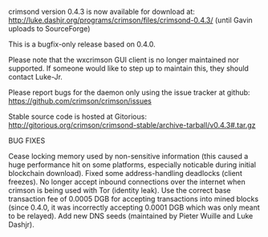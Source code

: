 crimsond version 0.4.3 is now available for download at:
http://luke.dashjr.org/programs/crimson/files/crimsond-0.4.3/ (until Gavin uploads to SourceForge)

This is a bugfix-only release based on 0.4.0.

Please note that the wxcrimson GUI client is no longer maintained nor supported. If someone would like to step up to maintain this, they should contact Luke-Jr.

Please report bugs for the daemon only using the issue tracker at github:
https://github.com/crimson/crimson/issues

Stable source code is hosted at Gitorious:
http://gitorious.org/crimson/crimsond-stable/archive-tarball/v0.4.3#.tar.gz

BUG FIXES

Cease locking memory used by non-sensitive information (this caused a huge performance hit on some platforms, especially noticable during initial blockchain download).
Fixed some address-handling deadlocks (client freezes).
No longer accept inbound connections over the internet when crimson is being used with Tor (identity leak).
Use the correct base transaction fee of 0.0005 DGB for accepting transactions into mined blocks (since 0.4.0, it was incorrectly accepting 0.0001 DGB which was only meant to be relayed).
Add new DNS seeds (maintained by Pieter Wuille and Luke Dashjr).

